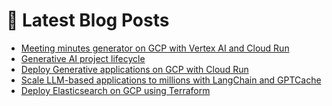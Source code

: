 # 📩 Latest Blog Posts
<!-- BLOG-POST-LIST:START -->
- [Meeting minutes generator on GCP with Vertex AI and Cloud Run](https://dzlab.github.io/2023/08/04/meeting_minutes_gcp/)
- [Generative AI project lifecycle](https://dzlab.github.io/2023/07/30/genai-lifecycle/)
- [Deploy Generative applications on GCP with Cloud Run](https://dzlab.github.io/2023/07/20/gen-apps-gcp/)
- [Scale LLM-based applications to millions with LangChain and GPTCache](https://dzlab.github.io/2023/07/06/llm-caching/)
- [Deploy Elasticsearch on GCP using Terraform](https://dzlab.github.io/2023/05/14/elastic-gcp-deployment/)
<!-- BLOG-POST-LIST:END -->
